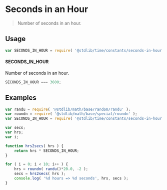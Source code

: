 # Seconds in an Hour

> Number of seconds in an hour.

<section class="usage">

## Usage

``` javascript
var SECONDS_IN_HOUR = require( '@stdlib/time/constants/seconds-in-hour' );
```

#### SECONDS_IN_HOUR

Number of seconds in an hour.

``` javascript
SECONDS_IN_HOUR === 3600;
```

</section>

<!-- /.usage -->


<section class="examples">

## Examples

``` javascript
var randu = require( '@stdlib/math/base/random/randu' );
var roundn = require( '@stdlib/math/base/special/roundn' );
var SECONDS_IN_HOUR = require( '@stdlib/time/constants/seconds-in-hour' );

var secs;
var hrs;
var i;

function hrs2secs( hrs ) {
    return hrs * SECONDS_IN_HOUR;
}

for ( i = 0; i < 10; i++ ) {
    hrs = roundn( randu()*20.0, -2 );
    secs = hrs2secs( hrs );
    console.log( '%d hours => %d seconds', hrs, secs );
}
```

</section>

<!-- /.examples -->


<section class="links">

</section>

<!-- /.links -->
